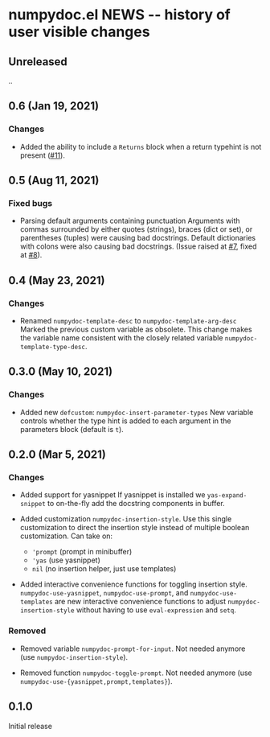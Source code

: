 # numpydoc.el NEWS -- history of user visible changes

## Unreleased

..

## 0.6 (Jan 19, 2021)

### Changes

- Added the ability to include a `Returns` block when a return
  typehint is not present
  ([#11](https://github.com/douglasdavis/numpydoc.el/pull/11)).

## 0.5 (Aug 11, 2021)

### Fixed bugs

- Parsing default arguments containing punctuation Arguments with
  commas surrounded by either quotes (strings), braces (dict or set),
  or parentheses (tuples) were causing bad docstrings. Default
  dictionaries with colons were also causing bad docstrings. (Issue
  raised at
  [#7](https://github.com/douglasdavis/numpydoc.el/issues/7), fixed at
  [#8](https://github.com/douglasdavis/numpydoc.el/pull/8)).

## 0.4 (May 23, 2021)

### Changes

- Renamed `numpydoc-template-desc` to `numpydoc-template-arg-desc`
  Marked the previous custom variable as obsolete. This change makes
  the variable name consistent with the closely related variable
  `numpydoc-template-type-desc`.

## 0.3.0 (May 10, 2021)

### Changes

- Added new `defcustom`: `numpydoc-insert-parameter-types` New
  variable controls whether the type hint is added to each argument in
  the parameters block (default is `t`).

## 0.2.0 (Mar 5, 2021)

### Changes

- Added support for yasnippet If yasnippet is installed we
  `yas-expand-snippet` to on-the-fly add the docstring components in
  buffer.

- Added customization `numpydoc-insertion-style`. Use this single
  customization to direct the insertion style instead of multiple
  boolean customization. Can take on:
  - `'prompt` (prompt in minibuffer)
  - `'yas` (use yasnippet)
  - `nil` (no insertion helper, just use templates)

- Added interactive convenience functions for toggling insertion
  style. `numpydoc-use-yasnippet`, `numpydoc-use-prompt`, and
  `numpydoc-use-templates` are new interactive convenience functions
  to adjust `numpydoc-insertion-style` without having to use
  `eval-expression` and `setq`.

### Removed

- Removed variable `numpydoc-prompt-for-input`. Not needed anymore
  (use `numpydoc-insertion-style`).

- Removed function `numpydoc-toggle-prompt`. Not needed anymore (use
  `numpydoc-use-{yasnippet,prompt,templates}`).

## 0.1.0

Initial release
